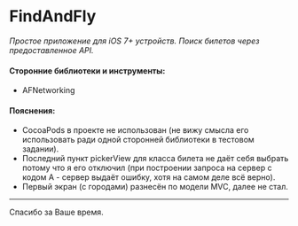 # FindAndFly

*Простое приложение для iOS 7+ устройств. Поиск билетов через предоставленное API.*

#### Сторонние библиотеки и инструменты:
+ AFNetworking

#### Пояснения:
+ CocoaPods в проекте не использован (не вижу смысла его использовать ради одной сторонней библиотеки в тестовом задании).
+ Последний пункт pickerView для класса билета не даёт себя выбрать потому что я его отключил (при построении запроса на сервер с кодом A - сервер выдаёт ошибку, хотя на самом деле всё верно).
+ Первый экран (с городами) разнесён по модели MVC, далее не стал.

***

Спасибо за Ваше время.
